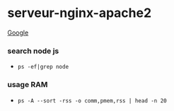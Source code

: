 # serveur-nginx-apache2

[Google](https://blindhelp.github.io/Markdowndoc2.html "Lien vers Google")


### search node js
- `ps -ef|grep node`

### usage RAM
- `ps -A --sort -rss -o comm,pmem,rss | head -n 20`



